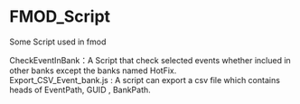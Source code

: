 # FMOD_Script
Some Script used in fmod

CheckEventInBank：A Script that check selected events whether inclued in other banks except the banks named HotFix.  
Export_CSV_Event_bank.js : A script can export a csv file which contains heads of EventPath, GUID , BankPath.
